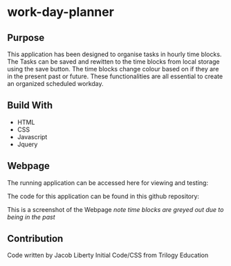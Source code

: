 # work-day-planner

## Purpose

This application has been designed to organise tasks in hourly time blocks.
The Tasks can be saved and rewitten to the time blocks from local storage using the save button.
The time blocks change colour based on if they are in the present past or future.
These functionalities are all essential to create an organized scheduled workday.

## Build With

- HTML
- CSS
- Javascript
- Jquery

## Webpage

The running application can be accessed here for viewing and testing:

The code for this application can be found in this github repository:

This is a screenshot of the Webpage 
*note time blocks are greyed out due to being in the past*

## Contribution

Code written by Jacob Liberty
Initial Code/CSS from Trilogy Education
